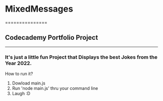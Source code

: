 # MixedMessages
===============
## Codecademy Portfolio Project
-------------------------------
### It's just a little fun Project that Displays the best Jokes from the Year 2022.

How to run it?
1. Dowload main.js
2. Run 'node main.js' thru your command line
3. Laugh :D